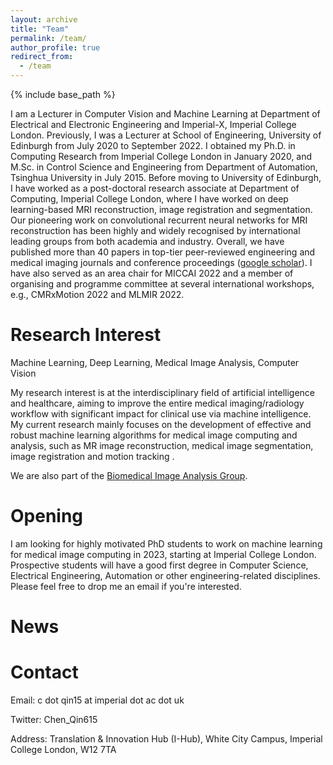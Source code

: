 ```yaml
---
layout: archive
title: "Team"
permalink: /team/
author_profile: true
redirect_from:
  - /team
---
```


{% include base_path %}

I am a Lecturer in Computer Vision and Machine Learning at Department of Electrical and Electronic Engineering and Imperial-X, Imperial College London. Previously, I was a Lecturer at School of Engineering, University of Edinburgh from July 2020 to September 2022. I obtained my Ph.D. in Computing Research from Imperial College London in January 2020, and M.Sc. in Control Science and Engineering from Department of Automation, Tsinghua University in July 2015. Before moving to University of Edinburgh, I have worked as a post-doctoral research associate at Department of Computing, Imperial College London, where I have worked on deep learning-based MRI reconstruction, image registration and segmentation. Our pioneering work on convolutional recurrent neural networks for MRI reconstruction has been highly and widely recognised by international leading groups from both academia and industry. Overall, we have published more than 40 papers in top-tier peer-reviewed engineering and medical imaging journals and conference proceedings ([google scholar](https://scholar.google.com/citations?hl=en&user=mTWrOqHOqjoC&alert_preview_top_rm=2)). I have also served as an area chair for MICCAI 2022 and a member of organising and programme committee at several international workshops, e.g., CMRxMotion 2022 and MLMIR 2022.

Research Interest
======
Machine Learning, Deep Learning, Medical Image Analysis, Computer Vision

My research interest is at the interdisciplinary field of artificial intelligence and healthcare, aiming to improve the entire medical imaging/radiology workflow with significant impact for clinical use via machine intelligence. My current research mainly focuses on the development of effective and robust machine learning algorithms for medical image computing and analysis, such as MR image reconstruction, medical image segmentation, image registration and motion tracking . 

We are also part of the [Biomedical Image Analysis Group](https://biomedia.doc.ic.ac.uk/).

Opening
======
I am looking for highly motivated PhD students to work on machine learning for medical image computing in 2023, starting at Imperial College London. Prospective students will have a good first degree in Computer Science, Electrical Engineering, Automation or other engineering-related disciplines. Please feel free to drop me an email if you're interested.

News
======

Contact
======
Email: c dot qin15 at imperial dot ac dot uk

Twitter: Chen_Qin615

Address: Translation & Innovation Hub (I-Hub), White City Campus, Imperial College London, W12 7TA
